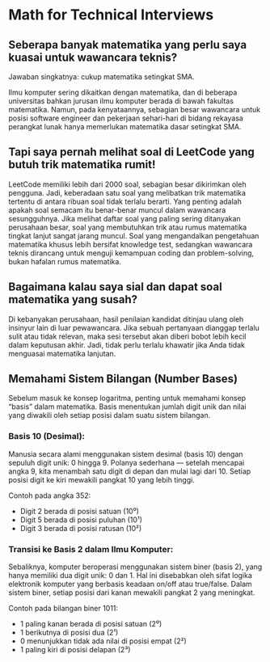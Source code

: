# Math for Technical Interviews

## Seberapa banyak matematika yang perlu saya kuasai untuk wawancara teknis?

Jawaban singkatnya: cukup matematika setingkat SMA.

Ilmu komputer sering dikaitkan dengan matematika, dan di beberapa universitas bahkan jurusan ilmu komputer berada di bawah fakultas matematika. Namun, pada kenyataannya, sebagian besar wawancara untuk posisi software engineer dan pekerjaan sehari-hari di bidang rekayasa perangkat lunak hanya memerlukan matematika dasar setingkat SMA.

## Tapi saya pernah melihat soal di LeetCode yang butuh trik matematika rumit!

LeetCode memiliki lebih dari 2000 soal, sebagian besar dikirimkan oleh pengguna. Jadi, keberadaan satu soal yang melibatkan trik matematika tertentu di antara ribuan soal tidak terlalu berarti. Yang penting adalah apakah soal semacam itu benar-benar muncul dalam wawancara sesungguhnya. Jika melihat daftar soal yang paling sering ditanyakan perusahaan besar, soal yang membutuhkan trik atau rumus matematika tingkat lanjut sangat jarang muncul. Soal yang mengandalkan pengetahuan matematika khusus lebih bersifat knowledge test, sedangkan wawancara teknis dirancang untuk menguji kemampuan coding dan problem-solving, bukan hafalan rumus matematika.

## Bagaimana kalau saya sial dan dapat soal matematika yang susah?

Di kebanyakan perusahaan, hasil penilaian kandidat ditinjau ulang oleh insinyur lain di luar pewawancara. Jika sebuah pertanyaan dianggap terlalu sulit atau tidak relevan, maka sesi tersebut akan diberi bobot lebih kecil dalam keputusan akhir. Jadi, tidak perlu terlalu khawatir jika Anda tidak menguasai matematika lanjutan.

## Memahami Sistem Bilangan (Number Bases)

Sebelum masuk ke konsep logaritma, penting untuk memahami konsep “basis” dalam matematika. Basis menentukan jumlah digit unik dan nilai yang diwakili oleh setiap posisi dalam suatu sistem bilangan.

### Basis 10 (Desimal):

Manusia secara alami menggunakan sistem desimal (basis 10) dengan sepuluh digit unik: 0 hingga 9. Polanya sederhana — setelah mencapai angka 9, kita menambah satu digit di depan dan mulai lagi dari 10. Setiap posisi digit ke kiri mewakili pangkat 10 yang lebih tinggi.

Contoh pada angka 352:

- Digit 2 berada di posisi satuan (10⁰)
- Digit 5 berada di posisi puluhan (10¹)
- Digit 3 berada di posisi ratusan (10²)

### Transisi ke Basis 2 dalam Ilmu Komputer:

Sebaliknya, komputer beroperasi menggunakan sistem biner (basis 2), yang hanya memiliki dua digit unik: 0 dan 1. Hal ini disebabkan oleh sifat logika elektronik komputer yang berbasis keadaan on/off atau true/false. Dalam sistem biner, setiap posisi dari kanan mewakili pangkat 2 yang meningkat.

Contoh pada bilangan biner 1011:

- 1 paling kanan berada di posisi satuan (2⁰)
- 1 berikutnya di posisi dua (2¹)
- 0 menunjukkan tidak ada nilai di posisi empat (2²)
- 1 paling kiri di posisi delapan (2³)
